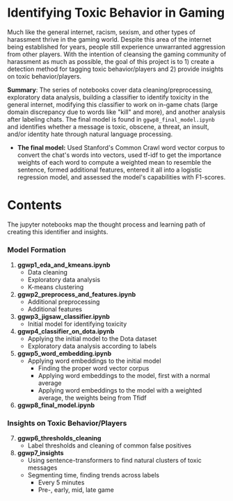 # Identifying Toxic Behavior in Gaming
Much like the general internet, racism, sexism, and other types of harassment thrive in the gaming world. Despite this area of the internet being established for years, people still experience unwarranted aggression from other players. With the intention of cleansing the gaming community of harassment as much as possible, the goal of this project is to 1) create a detection method for tagging toxic behavior/players and 2) provide insights on toxic behavior/players.

**Summary**: The series of notebooks cover data cleaning/preprocessing, exploratory data analysis, building a classifier to identify toxicity in the general internet, modifying this classifier to work on in-game chats (large domain discrepancy due to words like "kill" and more), and another analysis after labeling chats. The final model is found in `ggwp8_final_model.ipynb` and identifies whether a message is toxic, obscene, a threat, an insult, and/or identity hate through natural language processing.
* **The final model:** Used Stanford's Common Crawl word vector corpus to convert the chat's words into vectors, used tf-idf to get the importance weights of each word to compute a weighted mean to resemble the sentence, formed additional features, entered it all into a logistic regression model, and assessed the model's capabilities with F1-scores.


# Contents
The jupyter notebooks map the thought process and learning path of creating this identifier and insights. 

### Model Formation
1) **ggwp1_eda_and_kmeans.ipynb**
    - Data cleaning
    - Exploratory data analysis
    - K-means clustering
2) **ggwp2_preprocess_and_features.ipynb**
    - Additional preprocessing
    - Additional features
3) **ggwp3_jigsaw_classifier.ipynb**
    - Initial model for identifying toxicity
4) **ggwp4_classifier_on_dota.ipynb**
    - Applying the initial model to the Dota dataset
    - Exploratory data analysis according to labels
5) **ggwp5_word_embedding.ipynb**
    - Applying word embeddings to the initial model
      - Finding the proper word vector corpus
      - Applying word embeddings to the model, first with a normal average
      - Applying word embeddings to the model with a weighted average, the weights being from Tfidf
6) **ggwp8_final_model.ipynb**

### Insights on Toxic Behavior/Players
7) **ggwp6_thresholds_cleaning**
    - Label thresholds and cleaning of common false positives
8) **ggwp7_insights**
    - Using sentence-transformers to find natural clusters of toxic messages
    - Segmenting time, finding trends across labels
        - Every 5 minutes
        - Pre-, early, mid, late game

